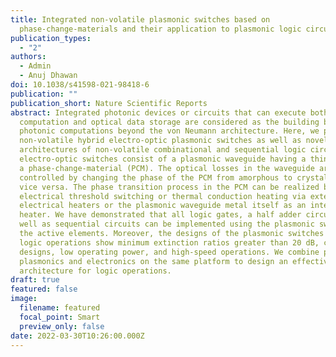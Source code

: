 ```yaml
---
title: Integrated non-volatile plasmonic switches based on
  phase-change-materials and their application to plasmonic logic circuits
publication_types:
  - "2"
authors:
  - Admin
  - Anuj Dhawan
doi: 10.1038/s41598-021-98418-6
publication: ""
publication_short: Nature Scientific Reports
abstract: Integrated photonic devices or circuits that can execute both optical
  computation and optical data storage are considered as the building blocks for
  photonic computations beyond the von Neumann architecture. Here, we present
  non-volatile hybrid electro-optic plasmonic switches as well as novel
  architectures of non-volatile combinational and sequential logic circuits. The
  electro-optic switches consist of a plasmonic waveguide having a thin layer of
  a phase-change-material (PCM). The optical losses in the waveguide are
  controlled by changing the phase of the PCM from amorphous to crystalline and
  vice versa. The phase transition process in the PCM can be realized by
  electrical threshold switching or thermal conduction heating via external
  electrical heaters or the plasmonic waveguide metal itself as an integrated
  heater. We have demonstrated that all logic gates, a half adder circuit, as
  well as sequential circuits can be implemented using the plasmonic switches as
  the active elements. Moreover, the designs of the plasmonic switches and the
  logic operations show minimum extinction ratios greater than 20 dB, compact
  designs, low operating power, and high-speed operations. We combine photonics,
  plasmonics and electronics on the same platform to design an effective
  architecture for logic operations.
draft: true
featured: false
image:
  filename: featured
  focal_point: Smart
  preview_only: false
date: 2022-03-30T10:26:00.000Z
---
```

